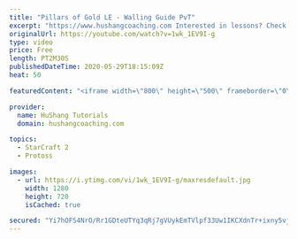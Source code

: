 ```yaml
---
title: "Pillars of Gold LE - Walling Guide PvT"
excerpt: "https://www.hushangcoaching.com Interested in lessons? Check out the website for more information ------------------------------------------------------------------------------------------------------- Want to support HuShang Tutorials directly? Patreon is a website where you can contribute a monthly"
originalUrl: https://youtube.com/watch?v=1wk_1EV9I-g
type: video
price: Free
length: PT2M30S
publishedDateTime: 2020-05-29T18:15:09Z
heat: 50

featuredContent: "<iframe width=\"800\" height=\"500\" frameborder=\"0\" src=\"https://www.youtube.com/embed/1wk_1EV9I-g\" allow=\"accelerometer; autoplay; encrypted-media; gyroscope; picture-in-picture\" allowfullscreen></iframe>"

provider:
  name: HuShang Tutorials
  domain: hushangcoaching.com

topics:
  - StarCraft 2
  - Protoss

images:
  - url: https://i.ytimg.com/vi/1wk_1EV9I-g/maxresdefault.jpg
    width: 1280
    height: 720
    isCached: true

secured: "Yi7hOFS4NrO/Rr1GDteUTYq3qRj7gVUykEmTVlpf33Uw1IKCXdnTr+ixny5vjkVbn5Zo28YneBsjf+3qLL8A3mcQ64djV3BI2TDLvg1ubbLL+ZvKXfh3pyqH4YDihoXD31xr941fKOUCJepyK5t8Lmg7GUHE3XFf4EupzupZ3DFO+drpJowTNd5bv0FLJz3CsQ3WR92Nnq5dZgtj+CENydRpt5tvZ87AJTVLR6swg/v+ZjHcizABDUQAt6S/yo0IcbcE2Rrfp2Qr++rXSLpej2pscJE5trPJboZlVIPqEqc79ZL93N4adstbfRzutokc+/T+zOr8GbQGbxEjWZ0i6TUObArOAW+7cMmyDfhKb2f/pPotRTp7D8N28bA73eEgOC14oXSQLZL7/x7ye8OliQW50h4KSh98+TH+OvvEIX4=;cBZvOWDvYxBgx152CfF92A=="
---
```



